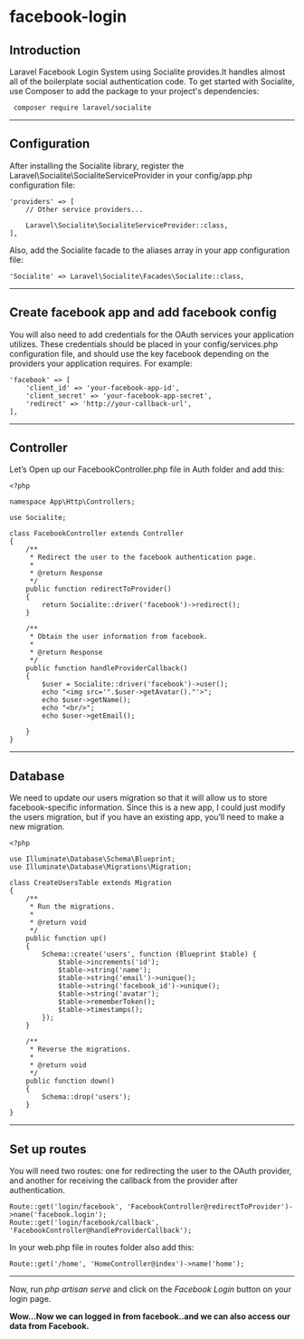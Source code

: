 # facebook-login

## Introduction
Laravel Facebook Login System using Socialite provides.It handles almost all of the boilerplate social authentication code.
To get started with Socialite, use Composer to add the package to your project's dependencies:

```
 composer require laravel/socialite
```
---
## Configuration
After installing the Socialite library, register the Laravel\Socialite\SocialiteServiceProvider in your config/app.php configuration file:
```
'providers' => [
    // Other service providers...

    Laravel\Socialite\SocialiteServiceProvider::class,
],
```

Also, add the Socialite facade to the aliases array in your app configuration file:
```
'Socialite' => Laravel\Socialite\Facades\Socialite::class,
```
---
## Create facebook app and add facebook config
You will also need to add credentials for the OAuth services your application utilizes. These credentials should be placed in your config/services.php configuration file, and should use the key facebook depending on the providers your application requires. For example:
```
'facebook' => [
    'client_id' => 'your-facebook-app-id',
    'client_secret' => 'your-facebook-app-secret',
    'redirect' => 'http://your-callback-url',
],
```
---
## Controller
Let’s Open up our FacebookController.php file in Auth folder and add this:
```
<?php

namespace App\Http\Controllers;

use Socialite;

class FacebookController extends Controller
{
    /**
     * Redirect the user to the facebook authentication page.
     *
     * @return Response
     */
    public function redirectToProvider()
    {
        return Socialite::driver('facebook')->redirect();
    }

    /**
     * Obtain the user information from facebook.
     *
     * @return Response
     */
    public function handleProviderCallback()
    {
        $user = Socialite::driver('facebook')->user();
        echo "<img src='".$user->getAvatar()."'>";
        echo $user->getName();
        echo "<br/>";
        echo $user->getEmail();
        
    }
}
```
---
## Database
We need to update our users migration so that it will allow us to store facebook-specific information. Since this is a new app, I could just modify the users migration, but if you have an existing app, you’ll need to make a new migration.
```
<?php

use Illuminate\Database\Schema\Blueprint;
use Illuminate\Database\Migrations\Migration;

class CreateUsersTable extends Migration
{
    /**
     * Run the migrations.
     *
     * @return void
     */
    public function up()
    {
        Schema::create('users', function (Blueprint $table) {
            $table->increments('id');
            $table->string('name');
            $table->string('email')->unique();
            $table->string('facebook_id')->unique();
            $table->string('avatar');
            $table->rememberToken();
            $table->timestamps();
        });
    }

    /**
     * Reverse the migrations.
     *
     * @return void
     */
    public function down()
    {
        Schema::drop('users');
    }
}

```
---
## Set up routes
You will need two routes: one for redirecting the user to the OAuth provider, and another for receiving the callback from the provider after authentication.
```
Route::get('login/facebook', 'FacebookController@redirectToProvider')->name('facebook.login');
Route::get('login/facebook/callback', 'FacebookController@handleProviderCallback');

```
In your web.php file in routes folder also add this:
```
Route::get('/home', 'HomeController@index')->name('home');

```
---
Now, run *php artisan serve* and click on the *Facebook Login* button on your login page.

**Wow...Now we can logged in from facebook..and we can also access our data from Facebook.**




